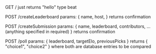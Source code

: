
GET /
just returns "hello" type beat



POST /createLeaderboard
params: {
    name, 
    host,
}
returns confirmation



POST /createSubmission
params: {
    name, 
    leaderboard, 
    contributors, 
    ... (anything specified in required)
}
returns confirmation



POST /poll
params: {
    leaderboard, 
    targetElo, 
    previousPicks
}
returns { "choice1", "choice2" } where both are database entries to be compared